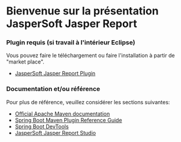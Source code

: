 # Bienvenue sur la présentation JasperSoft Jasper Report

### Plugin requis (si travail à l'intérieur Eclipse)
Vous pouvez faire le téléchargement ou faire l'installation à partir de "market place".
* [JasperSoft Jasper Report Plugin](https://sourceforge.net/projects/jasperstudio)

### Documentation et/ou référence
Pour plus de référence, veuillez considérer les sections suivantes:

* [Official Apache Maven documentation](https://maven.apache.org/guides/index.html)
* [Spring Boot Maven Plugin Reference Guide](https://docs.spring.io/spring-boot/docs/2.3.0.RELEASE/maven-plugin/reference/html/)
* [Spring Boot DevTools](https://docs.spring.io/spring-boot/docs/2.3.0.RELEASE/reference/htmlsingle/#using-boot-devtools)
* [JasperSoft Jasper Report Studio](https://community.jaspersoft.com/project/jaspersoft-studio)
